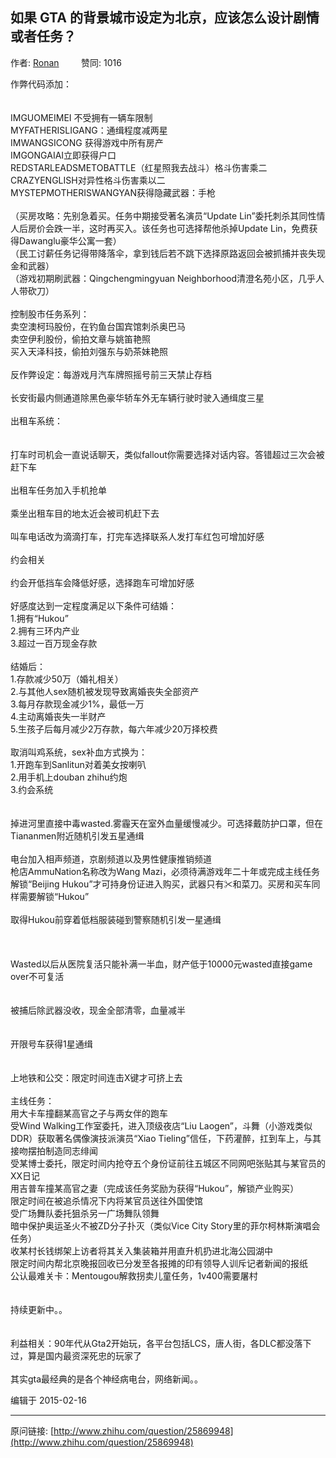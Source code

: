 ## 如果 GTA 的背景城市设定为北京，应该怎么设计剧情或者任务？

作者: [Ronan](http://www.zhihu.com/people/ronan-96)&nbsp;&nbsp;&nbsp;&nbsp;&nbsp;&nbsp;&nbsp;&nbsp; 赞同: 1016


作弊代码添加：<br><br><br>IMGUOMEIMEI 不受拥有一辆车限制<br>MYFATHERISLIGANG：通缉程度减两星<br>IMWANGSICONG 获得游戏中所有房产<br>IMGONGAIAI立即获得户口<br>REDSTARLEADSMETOBATTLE（红星照我去战斗）格斗伤害乘二<br>CRAZYENGLISH对异性格斗伤害乘以二<br>MYSTEPMOTHERISWANGYAN获得隐藏武器：手枪<br><br>（买房攻略：先别急着买。任务中期接受著名演员“Update Lin”委托刺杀其同性情人后房价会跌一半，这时再买入。该任务也可选择帮他杀掉Update Lin，免费获得Dawanglu豪华公寓一套）<br>（民工讨薪任务记得带降落伞，拿到钱后若不跳下选择原路返回会被抓捕并丧失现金和武器）<br>（游戏初期刷武器：Qingchengmingyuan Neighborhood清澄名苑小区，几乎人人带砍刀）<br><br>控制股市任务系列：<br>卖空澳柯玛股份，在钓鱼台国宾馆刺杀奥巴马<br>卖空伊利股份，偷拍文章与姚笛艳照<br>买入天泽科技，偷拍刘强东与奶茶妹艳照<br><br>反作弊设定：每游戏月汽车牌照摇号前三天禁止存档<br><br>长安街最内侧通道除黑色豪华轿车外无车辆行驶时驶入通缉度三星<br><br>出租车系统：<br><br><br>打车时司机会一直说话聊天，类似fallout你需要选择对话内容。答错超过三次会被赶下车<br><br>出租车任务加入手机抢单<br><br>乘坐出租车目的地太近会被司机赶下去<br><br>叫车电话改为滴滴打车，打完车选择联系人发打车红包可增加好感<br><br>约会相关<br><br>约会开低挡车会降低好感，选择跑车可增加好感<br><br>好感度达到一定程度满足以下条件可结婚：<br>1.拥有“Hukou”<br>2.拥有三环内产业<br>3.超过一百万现金存款<br><br>结婚后：<br>1.存款减少50万（婚礼相关）<br>2.与其他人sex随机被发现导致离婚丧失全部资产<br>3.每月存款现金减少1%，最低一万<br>4.主动离婚丧失一半财产<br>5.生孩子后每月减少2万存款，每六年减少20万择校费<br><br>取消叫鸡系统，sex补血方式换为：<br>1.开跑车到Sanlitun对着美女按喇叭<br>2.用手机上douban zhihu约炮<br>3.约会系统<br><br><br>掉进河里直接中毒wasted.雾霾天在室外血量缓慢减少。可选择戴防护口罩，但在Tiananmen附近随机引发五星通缉<br><br>电台加入相声频道，京剧频道以及男性健康推销频道<br>枪店AmmuNation名称改为Wang Mazi，必须待满游戏年二十年或完成主线任务解锁“Beijing Hukou”才可持身份证进入购买，武器只有✂和菜刀。买房和买车同样需要解锁“Hukou”<br><br>取得Hukou前穿着低档服装碰到警察随机引发一星通缉<br><br><br><br>Wasted以后从医院复活只能补满一半血，财产低于10000元wasted直接game over不可复活<br><br><br>被捕后除武器没收，现金全部清零，血量减半<br><br><br>开限号车获得1星通缉<br><br><br>上地铁和公交：限定时间连击X键才可挤上去<br><br>主线任务：<br>用大卡车撞翻某高官之子与两女伴的跑车<br>受Wind Walking工作室委托，进入顶级夜店“Liu Laogen”，斗舞（小游戏类似DDR）获取著名偶像演技派演员“Xiao Tieling”信任，下药灌醉，扛到车上，与其接吻摆拍制造同志绯闻<br>受某博士委托，限定时间内抢夺五个身份证前往五城区不同网吧张贴其与某官员的XX日记<br>用吉普车撞某高官之妻（完成该任务奖励为获得“Hukou”，解锁产业购买）<br>限定时间在被追杀情况下内将某官员送往外国使馆<br>受广场舞队委托狙杀另一广场舞队领舞<br>暗中保护奥运圣火不被ZD分子扑灭（类似Vice City Story里的菲尔柯林斯演唱会任务）<br>收某村长钱绑架上访者将其关入集装箱并用直升机扔进北海公园湖中<br>限定时间内帮北京晚报回收已分发至各报摊的印有领导人训斥记者新闻的报纸<br>公认最难关卡：Mentougou解救拐卖儿童任务，1v400需要屠村<br><br><br>持续更新中。。<br><br><br>利益相关：90年代从Gta2开始玩，各平台包括LCS，唐人街，各DLC都没落下过，算是国内最资深死忠的玩家了<br><br>其实gta最经典的是各个神经病电台，网络新闻。。



编辑于 2015-02-16



---
原问链接: [http://www.zhihu.com/question/25869948](http://www.zhihu.com/question/25869948)